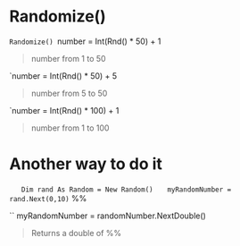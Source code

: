# Randomize()
`Randomize()
`number = Int(Rnd() * 50) + 1
> number from 1 to 50

`number = Int(Rnd() * 50) + 5
> number from 5 to 50

`number = Int(Rnd() * 100) + 1
> number from 1 to 100

# Another way to do it
`   Dim rand As Random = New Random()`
`   myRandomNumber = rand.Next(0,10)` %%


 ``  myRandomNumber = randomNumber.NextDouble()
 > Returns a double of  %%